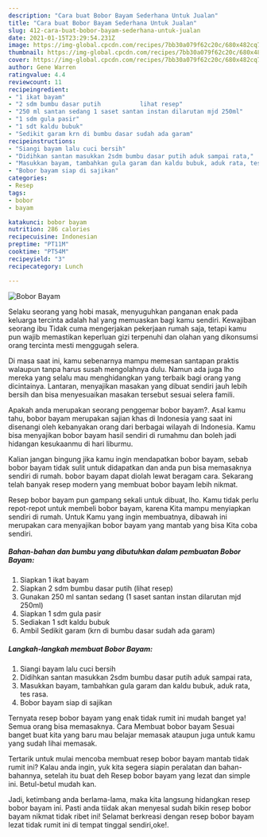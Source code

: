 ```yaml
---
description: "Cara buat Bobor Bayam Sederhana Untuk Jualan"
title: "Cara buat Bobor Bayam Sederhana Untuk Jualan"
slug: 412-cara-buat-bobor-bayam-sederhana-untuk-jualan
date: 2021-01-15T23:29:54.231Z
image: https://img-global.cpcdn.com/recipes/7bb30a079f62c20c/680x482cq70/bobor-bayam-foto-resep-utama.jpg
thumbnail: https://img-global.cpcdn.com/recipes/7bb30a079f62c20c/680x482cq70/bobor-bayam-foto-resep-utama.jpg
cover: https://img-global.cpcdn.com/recipes/7bb30a079f62c20c/680x482cq70/bobor-bayam-foto-resep-utama.jpg
author: Gene Warren
ratingvalue: 4.4
reviewcount: 11
recipeingredient:
- "1 ikat bayam"
- "2 sdm bumbu dasar putih           lihat resep"
- "250 ml santan sedang 1 saset santan instan dilarutan mjd 250ml"
- "1 sdm gula pasir"
- "1 sdt kaldu bubuk"
- "Sedikit garam krn di bumbu dasar sudah ada garam"
recipeinstructions:
- "Siangi bayam lalu cuci bersih"
- "Didihkan santan masukkan 2sdm bumbu dasar putih aduk sampai rata,"
- "Masukkan bayam, tambahkan gula garam dan kaldu bubuk, aduk rata, tes rasa."
- "Bobor bayam siap di sajikan"
categories:
- Resep
tags:
- bobor
- bayam

katakunci: bobor bayam 
nutrition: 286 calories
recipecuisine: Indonesian
preptime: "PT11M"
cooktime: "PT54M"
recipeyield: "3"
recipecategory: Lunch

---
```



![Bobor Bayam](https://img-global.cpcdn.com/recipes/7bb30a079f62c20c/680x482cq70/bobor-bayam-foto-resep-utama.jpg)

Selaku seorang yang hobi masak, menyuguhkan panganan enak pada keluarga tercinta adalah hal yang memuaskan bagi kamu sendiri. Kewajiban seorang ibu Tidak cuma mengerjakan pekerjaan rumah saja, tetapi kamu pun wajib memastikan keperluan gizi terpenuhi dan olahan yang dikonsumsi orang tercinta mesti menggugah selera.

Di masa  saat ini, kamu sebenarnya mampu memesan santapan praktis walaupun tanpa harus susah mengolahnya dulu. Namun ada juga lho mereka yang selalu mau menghidangkan yang terbaik bagi orang yang dicintainya. Lantaran, menyajikan masakan yang dibuat sendiri jauh lebih bersih dan bisa menyesuaikan masakan tersebut sesuai selera famili. 



Apakah anda merupakan seorang penggemar bobor bayam?. Asal kamu tahu, bobor bayam merupakan sajian khas di Indonesia yang saat ini disenangi oleh kebanyakan orang dari berbagai wilayah di Indonesia. Kamu bisa menyajikan bobor bayam hasil sendiri di rumahmu dan boleh jadi hidangan kesukaanmu di hari liburmu.

Kalian jangan bingung jika kamu ingin mendapatkan bobor bayam, sebab bobor bayam tidak sulit untuk didapatkan dan anda pun bisa memasaknya sendiri di rumah. bobor bayam dapat diolah lewat beragam cara. Sekarang telah banyak resep modern yang membuat bobor bayam lebih nikmat.

Resep bobor bayam pun gampang sekali untuk dibuat, lho. Kamu tidak perlu repot-repot untuk membeli bobor bayam, karena Kita mampu menyiapkan sendiri di rumah. Untuk Kamu yang ingin membuatnya, dibawah ini merupakan cara menyajikan bobor bayam yang mantab yang bisa Kita coba sendiri.

<!--inarticleads1-->

##### Bahan-bahan dan bumbu yang dibutuhkan dalam pembuatan Bobor Bayam:

1. Siapkan 1 ikat bayam
1. Siapkan 2 sdm bumbu dasar putih           (lihat resep)
1. Gunakan 250 ml santan sedang (1 saset santan instan dilarutan mjd 250ml)
1. Siapkan 1 sdm gula pasir
1. Sediakan 1 sdt kaldu bubuk
1. Ambil Sedikit garam (krn di bumbu dasar sudah ada garam)




<!--inarticleads2-->

##### Langkah-langkah membuat Bobor Bayam:

1. Siangi bayam lalu cuci bersih
1. Didihkan santan masukkan 2sdm bumbu dasar putih aduk sampai rata,
1. Masukkan bayam, tambahkan gula garam dan kaldu bubuk, aduk rata, tes rasa.
1. Bobor bayam siap di sajikan




Ternyata resep bobor bayam yang enak tidak rumit ini mudah banget ya! Semua orang bisa memasaknya. Cara Membuat bobor bayam Sesuai banget buat kita yang baru mau belajar memasak ataupun juga untuk kamu yang sudah lihai memasak.

Tertarik untuk mulai mencoba membuat resep bobor bayam mantab tidak rumit ini? Kalau anda ingin, yuk kita segera siapin peralatan dan bahan-bahannya, setelah itu buat deh Resep bobor bayam yang lezat dan simple ini. Betul-betul mudah kan. 

Jadi, ketimbang anda berlama-lama, maka kita langsung hidangkan resep bobor bayam ini. Pasti anda tiidak akan menyesal sudah bikin resep bobor bayam nikmat tidak ribet ini! Selamat berkreasi dengan resep bobor bayam lezat tidak rumit ini di tempat tinggal sendiri,oke!.

